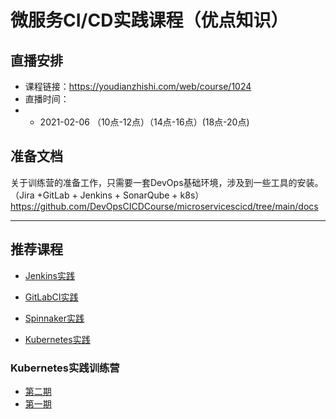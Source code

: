 # 微服务CI/CD实践课程（优点知识）

## 直播安排

- 课程链接：https://youdianzhishi.com/web/course/1024
- 直播时间： 
- - 2021-02-06 （10点-12点）（14点-16点）(18点-20点)



## 准备文档
关于训练营的准备工作，只需要一套DevOps基础环境，涉及到一些工具的安装。（Jira +GitLab + Jenkins + SonarQube + k8s）
https://github.com/DevOpsCICDCourse/microservicescicd/tree/main/docs


---


## 推荐课程

- [Jenkins实践](https://youdianzhishi.com/web/course/1013)

- [GitLabCI实践](https://youdianzhishi.com/web/course/1016)

- [Spinnaker实践](https://youdianzhishi.com/web/course/1020)

- [Kubernetes实践](https://youdianzhishi.com/web/course/1007)

### Kubernetes实践训练营
- [第二期](https://youdianzhishi.com/web/course/1022)
- [第一期](https://youdianzhishi.com/web/course/1012)
